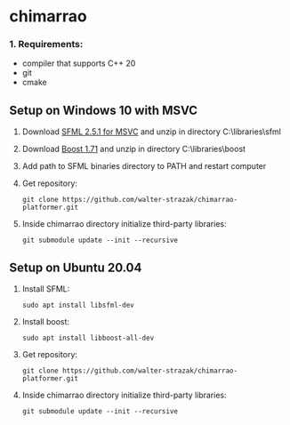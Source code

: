 # chimarrao

<h3>1. Requirements:</h3>
<ul>
  <li>compiler that supports C++ 20</li>
  <li>git</li>
  <li>cmake</li>
</ul>

## Setup on Windows 10 with MSVC
1. Download [SFML 2.5.1 for MSVC](https://www.sfml-dev.org/files/SFML-2.5.1-windows-vc15-64-bit.zip) and unzip in directory C:\libraries\sfml
2. Download [Boost 1.71](https://dl.bintray.com/boostorg/release/1.71.0/source/boost_1_71_0.zip) and unzip in directory C:\libraries\boost
3. Add path to SFML binaries directory to PATH and restart computer
4. Get repository:

       git clone https://github.com/walter-strazak/chimarrao-platformer.git
       
5. Inside chimarrao directory initialize third-party libraries:

       git submodule update --init --recursive


## Setup on Ubuntu 20.04
1. Install SFML:

       sudo apt install libsfml-dev

2. Install boost:

       sudo apt install libboost-all-dev   
       
3. Get repository:

       git clone https://github.com/walter-strazak/chimarrao-platformer.git
       
4. Inside chimarrao directory initialize third-party libraries:

       git submodule update --init --recursive
 
  
